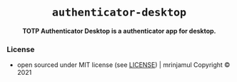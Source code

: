<div align="center">
  <h1><code>authenticator-desktop</code></h1>
  <p>
    <strong>
    TOTP Authenticator Desktop is a authenticator app for desktop.
    </strong>
  </p>
</div>

### License

- open sourced under MIT license (see [LICENSE](LICENSE.md)) | mrinjamul Copyright © 2021
